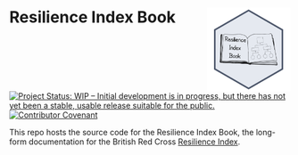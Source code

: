# Resilience Index Book <img src='images/logo.png' align="right" height="150" /></a>

[![Project Status: WIP – Initial development is in progress, but there
has not yet been a stable, usable release suitable for the
public.](https://www.repostatus.org/badges/latest/wip.svg)](https://www.repostatus.org/#wip)
[![Contributor Covenant](https://img.shields.io/badge/Contributor%20Covenant-v2.0%20adopted-ff69b4.svg)](code_of_conduct.md) 

This repo hosts the source code for the Resilience Index Book, the long-form documentation for the 
British Red Cross [Resilience Index](https://github.com/britishredcrosssociety/resilience-index).


